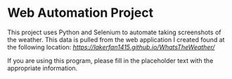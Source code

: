 # Web Automation Project

This project uses Python and Selenium to automate taking screenshots of the weather.
This data is pulled from the web application I created found at the following location:
*https://lakerfan1415.github.io/WhatsTheWeather/*

If you are using this program, please fill in the placeholder text with the appropriate information.
